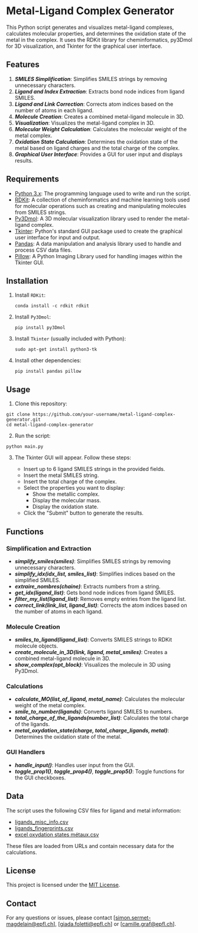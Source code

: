 # Metal-Ligand Complex Generator

This Python script generates and visualizes metal-ligand complexes, calculates molecular properties, and determines the oxidation state of the metal in the complex. It uses the RDKit library for cheminformatics, py3Dmol for 3D visualization, and Tkinter for the graphical user interface.


## Features

1. ***SMILES Simplification***: Simplifies SMILES strings by removing unnecessary characters.
2. ***Ligand and Index Extraction***: Extracts bond node indices from ligand SMILES.
3. ***Ligand and Link Correction***: Corrects atom indices based on the number of atoms in each ligand.
4. ***Molecule Creation***: Creates a combined metal-ligand molecule in 3D.
5. ***Visualization***: Visualizes the metal-ligand complex in 3D.
6. ***Molecular Weight Calculation***: Calculates the molecular weight of the metal complex.
7. ***Oxidation State Calculation***: Determines the oxidation state of the metal based on ligand charges and the total charge of the complex.
8. ***Graphical User Interface***: Provides a GUI for user input and displays results.

## Requirements

- [Python 3.x](https://www.python.org/): The programming language used to write and run the script.
- [RDKit](https://github.com/rdkit/rdkit): A collection of cheminformatics and machine learning tools used for molecular operations such as creating and manipulating molecules from SMILES strings.
- [Py3Dmol](https://github.com/3dmol/3Dmol.js): A 3D molecular visualization library used to render the metal-ligand complex.
- [Tkinter](https://wiki.python.org/moin/TkInter): Python's standard GUI package used to create the graphical user interface for input and output.
- [Pandas](https://github.com/pandas-dev/pandas): A data manipulation and analysis library used to handle and process CSV data files.
- [Pillow](https://github.com/python-pillow/Pillow): A Python Imaging Library used for handling images within the Tkinter GUI.



## Installation

1. Install `RDKit`:
   ```
   conda install -c rdkit rdkit
   ```
2. Install `Py3Dmol`:
   ```
   pip install py3Dmol
   ```
3. Install `Tkinter` (usually included with Python):
   ```
   sudo apt-get install python3-tk
   ```
4. Install other dependencies:
   ```
   pip install pandas pillow
   ```


## Usage

1. Clone this repository:
```
git clone https://github.com/your-username/metal-ligand-complex-generator.git
cd metal-ligand-complex-generator
```
2. Run the script:
```
python main.py
```

3. The Tkinter GUI will appear. Follow these steps:

   - Insert up to 6 ligand SMILES strings in the provided fields.
   - Insert the metal SMILES string.
   - Insert the total charge of the complex.
   - Select the properties you want to display:
      - Show the metallic complex.
      - Display the molecular mass.
      - Display the oxidation state.
   - Click the "Submit" button to generate the results.



## Functions

### Simplification and Extraction

- ***simplify_smiles(smiles)***: Simplifies SMILES strings by removing unnecessary characters.
- ***simplify_idx(idx_list, smiles_list)***: Simplifies indices based on the simplified SMILES.
- ***extraire_nombres(chaine)***: Extracts numbers from a string.
- ***get_idx(ligand_list)***: Gets bond node indices from ligand SMILES.
- ***filter_my_list(ligand_list)***: Removes empty entries from the ligand list.
- ***correct_link(link_list, ligand_list)***: Corrects the atom indices based on the number of atoms in each ligand.

### Molecule Creation

- ***smiles_to_ligand(ligand_list)***: Converts SMILES strings to RDKit molecule objects.
- ***create_molecule_in_3D(link, ligand, metal_smiles)***: Creates a combined metal-ligand molecule in 3D.
- ***show_complex(opt_block)***: Visualizes the molecule in 3D using Py3Dmol.

### Calculations

- ***calculate_MO(list_of_ligand, metal_name)***: Calculates the molecular weight of the metal complex.
- ***smile_to_number(ligands)***: Converts ligand SMILES to numbers.
- ***total_charge_of_the_ligands(number_list)***: Calculates the total charge of the ligands.
- ***metal_oxydation_state(charge, total_charge_ligands, metal)***: Determines the oxidation state of the metal.

### GUI Handlers

- ***handle_input()***: Handles user input from the GUI.
- ***toggle_prop1()***, ***toggle_prop4()***, ***toggle_prop5()***: Toggle functions for the GUI checkboxes.


## Data

The script uses the following CSV files for ligand and metal information:
   - [ligands_misc_info.csv](https://raw.githubusercontent.com/hkneiding/tmQMg-L/main/ligands_misc_info.csv)
   - [ligands_fingerprints.csv](https://raw.githubusercontent.com/hkneiding/tmQMg-L/main/ligands_fingerprints.csv)
   - [excel oxydation states métaux.csv](https://raw.githubusercontent.com/sermetsim/metal_complex/main/data/excel%20oxydation%20states%20m%C3%A9taux.csv)
     
These files are loaded from URLs and contain necessary data for the calculations.


## License

This project is licensed under the [MIT License](LICENSE).


## Contact

For any questions or issues, please contact [simon.sermet-magdelain@epfl.ch], [giada.foletti@epfl.ch] or [camille.graf@epfl.ch]. 


